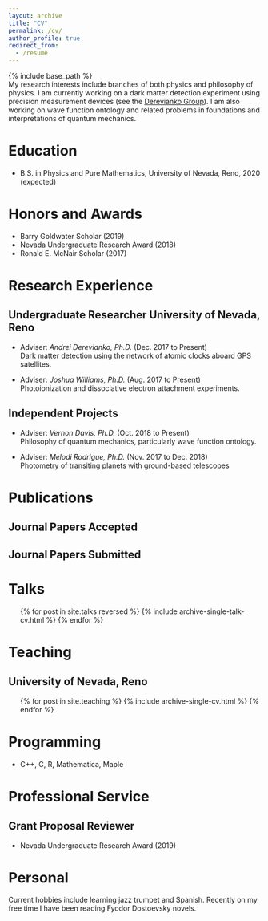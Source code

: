 ```yaml
---
layout: archive
title: "CV"
permalink: /cv/
author_profile: true
redirect_from:
  - /resume
---
```


{% include base_path %}
<br />
My research interests include branches of both physics and philosophy of physics. I am
currently working on a dark matter detection experiment using precision measurement
devices (see the [Derevianko Group](http://www.dereviankogroup.com/)). I am also working on wave function
ontology and related problems in foundations and interpretations of quantum mechanics.

Education
======
* B.S. in Physics and Pure Mathematics, University of Nevada, Reno, 2020 (expected)
<!--* M.S. in Jekyll, GitHub University, 2014-->
<!--* Ph.D in Version Control Theory, GitHub University, 2018 (expected)-->

Honors and Awards
======
* Barry Goldwater Scholar (2019)
* Nevada Undergraduate Research Award (2018)
* Ronald E. McNair Scholar (2017)

Research Experience
======
## Undergraduate Researcher University of Nevada, Reno

* Adviser: *Andrei Derevianko, Ph.D.* (Dec. 2017 to Present)<br />
Dark matter detection using the network of atomic clocks aboard GPS satellites.

* Adviser: *Joshua Williams, Ph.D.* (Aug. 2017 to Present)<br />
Photoionization and dissociative electron attachment experiments.

## Independent Projects

* Adviser: *Vernon Davis, Ph.D.* (Oct. 2018 to Present)<br />
Philosophy of quantum mechanics, particularly wave function ontology.

* Adviser: *Melodi Rodrigue, Ph.D.* (Nov. 2017 to Dec. 2018)<br />
Photometry of transiting planets with ground-based telescopes


  
Publications
======
## Journal Papers Accepted

## Journal Papers Submitted

<!--  <ul>{% for post in site.publications %} -->
<!--    {% include archive-single-cv.html %} -->
<!--  {% endfor %}</ul> -->
  
Talks
======

  <ul>{% for post in site.talks reversed %} 
  {% include archive-single-talk-cv.html %} 
  {% endfor %}</ul> 
  
Teaching
======
## University of Nevada, Reno

 <ul>{% for post in site.teaching %} 
   {% include archive-single-cv.html %} 
   {% endfor %}</ul> 
  
Programming
======
* C++, C, R, Mathematica, Maple
  
Professional Service
======
## Grant Proposal Reviewer
* Nevada Undergraduate Research Award (2019)


Personal
======
Current hobbies include learning jazz trumpet and Spanish. Recently on my free time I have been reading
Fyodor Dostoevsky novels.
